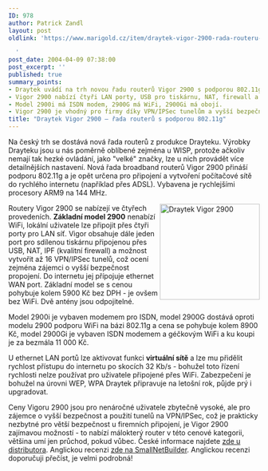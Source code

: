 ```yaml
---
ID: 978
author: Patrick Zandl
layout: post
oldlink: 'https://www.marigold.cz/item/draytek-vigor-2900-rada-routeru-s-podporou-802-11g

  '
post_date: 2004-04-09 07:38:00
post_excerpt: ''
published: true
summary_points:
- Draytek uvádí na trh novou řadu routerů Vigor 2900 s podporou 802.11g.
- Vigor 2900 nabízí čtyři LAN porty, USB pro tiskárnu, NAT, firewall a VPN tunely.
- Model 2900i má ISDN modem, 2900G má WiFi, 2900Gi má obojí.
- Vigor 2900 je vhodný pro firmy díky VPN/IPSec tunelům a vyšší bezpečnosti.
title: "Draytek Vigor 2900 – řada routerů s podporou 802.11g"
---
```


<p>
Na český trh se dostává nová řada routerů z produkce Drayteku. Výrobky Drayteku jsou u nás poměrně oblíbené zejména u WISP, protože ačkoliv nemají tak hezké ovládání, jako "velké" značky, lze u nich provádět více detailnějších nastavení. Nová řada broadband routerů Vigor 2900 přináší podporu 802.11g a je opět určena pro připojení a vytvoření počítačové sítě do rychlého internetu (například přes ADSL). Vybavena je rychlejšími procesory ARM9 na 144 MHz.</p>

<p>
<IMG height=192 alt="Draytek Vigor 2900" src="/wp-content/uploads/draytekvigor2900.jpg" width=200 align=right>Routery Vigor 2900 se nabízejí ve čtyřech provedeních. <STRONG>Základní model 2900</STRONG> nenabízí WiFi, lokální uživatele lze připojit přes&#160;čtyři porty pro LAN síť. Vigor obsahuje dále&#160;jeden port pro sdílenou tiskárnu připojenou přes USB, NAT, IPF (kvalitní firewall)&#160;a možnost vytvořit až 16 VPN/IPSec tunelů, což ocení zejména zájemci o vyšší bezpečnost propojení. Do internetu jej přípojuje ethernet WAN port. Základní model se s cenou pohybuje kolem 5900 Kč bez DPH - je ovšem bez WiFi. Dvě antény jsou odpojitelné.</p>

<p>
Model 2900i je vybaven modemem pro ISDN, model 2900G dostává oproti modelu 2900 podporu WiFi na bázi 802.11g a cena se pohybuje kolem 8900 Kč, model 2900Gi je vybaven ISDN modemem a géčkovým WiFi a ku koupi je za bezmála 11 000 Kč. </p>

<p>
U ethernet LAN portů lze aktivovat funkci <STRONG>virtuální sítě</STRONG> a lze mu přidělit rychlost přístupu do internetu po skocích 32 Kb/s - bohužel toto řízení rychlosti nelze používat pro uživatele připojené přes WiFi. Zabezpečení je bohužel na úrovni WEP, WPA Draytek připravuje na letošní rok, půjde prý i upgradovat. </p>

<p>
Ceny Vigoru 2900 jsou pro nenáročné uživatele zbytečně vysoké, ale pro zájemce o vyšší bezpečnost a použití tunelů na VPN/IPSec, což je prakticky nezbytné pro větší bezpečnost u firemních připojení, je Vigor 2900 zajímavou možností - to nabízí málokterý router v této cenové kategorii, většina umí jen průchod, pokud vůbec.&#160;České informace najdete <A href="http://www.draytek.cz/v2900g.html" target=_blank>zde u distributora</A>. Anglickou recenzi <A href="http://www.tomsnetworking.com/Reviews-143-ProdID-2900G.php" target=_blank>zde na SmallNetBuilder</A>. Anglickou recenzi doporučuji přečíst, je velmi podrobná!</p>